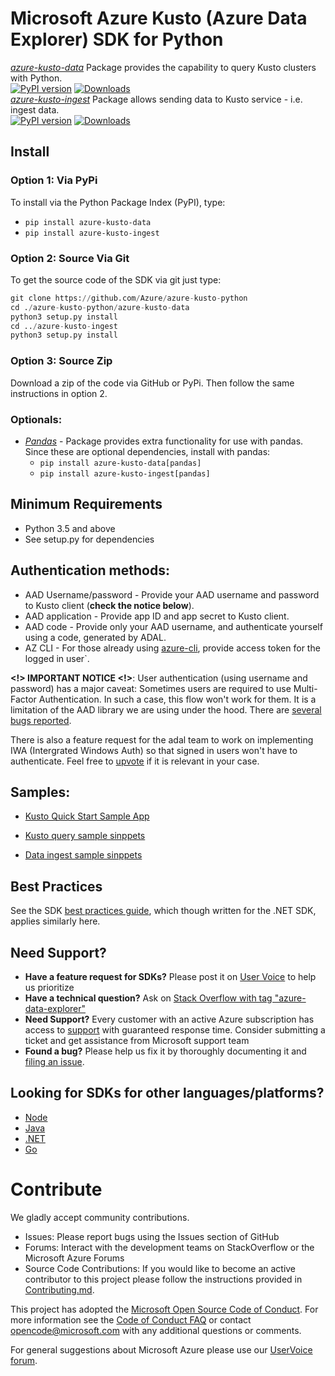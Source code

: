 # Microsoft Azure Kusto  (Azure Data Explorer) SDK  for Python

[*azure-kusto-data*]("https://github.com/Azure/azure-kusto-python/tree/master/azure-kusto-data") Package provides the capability to query Kusto clusters with Python.<br>
[![PyPI version](https://badge.fury.io/py/azure-kusto-data.svg)](https://badge.fury.io/py/azure-kusto-data)
[![Downloads](https://pepy.tech/badge/azure-kusto-data)](https://pepy.tech/project/azure-kusto-data)<br>
[*azure-kusto-ingest*]("https://github.com/Azure/azure-kusto-python/tree/master/azure-kusto-ingest") Package allows sending data to Kusto service - i.e. ingest data.<br>
[![PyPI version](https://badge.fury.io/py/azure-kusto-ingest.svg)](https://badge.fury.io/py/azure-kusto-ingest)
[![Downloads](https://pepy.tech/badge/azure-kusto-ingest)](https://pepy.tech/project/azure-kusto-ingest)<br>


## Install
### Option 1: Via PyPi
To install via the Python Package Index (PyPI), type:

* `pip install azure-kusto-data`
* `pip install azure-kusto-ingest`

### Option 2: Source Via Git
To get the source code of the SDK via git just type:

```python
git clone https://github.com/Azure/azure-kusto-python
cd ./azure-kusto-python/azure-kusto-data
python3 setup.py install
cd ../azure-kusto-ingest
python3 setup.py install
```

### Option 3: Source Zip
Download a zip of the code via GitHub or PyPi. Then follow the same instructions in option 2.

### Optionals:
* [_Pandas_](http://pandas.pydata.org/) - Package provides extra functionality for use with pandas. Since these are optional dependencies, install with pandas:
    * `pip install azure-kusto-data[pandas]`
    * `pip install azure-kusto-ingest[pandas]`

## Minimum Requirements
* Python 3.5 and above
* See setup.py for dependencies

## Authentication methods:

* AAD Username/password - Provide your AAD username and password to Kusto client (**check the notice below**).
* AAD application - Provide app ID and app secret to Kusto client.
* AAD code - Provide only your AAD username, and authenticate yourself using a code, generated by ADAL.
* AZ CLI - For those already using [azure-cli](https://github.com/Azure/azure-cli), provide access token for the logged in user`.

**<!> IMPORTANT NOTICE <!>**:
User authentication (using username and password) has a major caveat:
Sometimes users are required to use Multi-Factor Authentication. In such a case, this flow won't work for them.
It is a limitation of the AAD library we are using under the hood. There are [several bugs reported](https://github.com/AzureAD/azure-activedirectory-library-for-python/issues?utf8=%E2%9C%93&q=is%3Aissue+mfa).

There is also a feature request for the adal team to work on implementing IWA (Intergrated Windows Auth) so that signed in users won't have to authenticate. Feel free to [upvote](https://github.com/AzureAD/microsoft-authentication-library-for-python/issues/31) if it is relevant in your case.

## Samples:

* [Kusto Quick Start Sample App](https://github.com/Azure/azure-kusto-python/tree/master/quick_start)

* [Kusto query sample sinppets](https://github.com/Azure/azure-kusto-python/blob/master/azure-kusto-data/tests/sample.py)

* [Data ingest sample sinppets](https://github.com/Azure/azure-kusto-python/blob/master/azure-kusto-ingest/tests/sample.py)

## Best Practices
See the SDK [best practices guide](https://docs.microsoft.com/azure/data-explorer/kusto/api/netfx/kusto-ingest-best-practices), which though written for the .NET SDK, applies similarly here.

## Need Support?
- **Have a feature request for SDKs?** Please post it on [User Voice](https://feedback.azure.com/forums/915733-azure-data-explorer) to help us prioritize
- **Have a technical question?** Ask on [Stack Overflow with tag "azure-data-explorer"](https://stackoverflow.com/questions/tagged/azure-data-explorer)
- **Need Support?** Every customer with an active Azure subscription has access to [support](https://docs.microsoft.com/en-us/azure/azure-supportability/how-to-create-azure-support-request) with guaranteed response time.  Consider submitting a ticket and get assistance from Microsoft support team
- **Found a bug?** Please help us fix it by thoroughly documenting it and [filing an issue](https://github.com/Azure/azure-kusto-python/issues/new).

## Looking for SDKs for other languages/platforms?
- [Node](https://github.com/azure/azure-kusto-node)
- [Java](https://github.com/azure/azure-kusto-java)
- [.NET](https://docs.microsoft.com/en-us/azure/kusto/api/netfx/about-the-sdk)
- [Go](https://github.com/Azure/azure-kusto-go)

# Contribute

We gladly accept community contributions.

- Issues: Please report bugs using the Issues section of GitHub
- Forums: Interact with the development teams on StackOverflow or the Microsoft Azure Forums
- Source Code Contributions: If you would like to become an active contributor to this project please follow the instructions provided in [Contributing.md](CONTRIBUTING.md).

This project has adopted the [Microsoft Open Source Code of Conduct](https://opensource.microsoft.com/codeofconduct/). For more information see the [Code of Conduct FAQ](https://opensource.microsoft.com/codeofconduct/faq/) or contact [opencode@microsoft.com](mailto:opencode@microsoft.com) with any additional questions or comments.

For general suggestions about Microsoft Azure please use our [UserVoice forum](http://feedback.azure.com/forums/34192--general-feedback).
